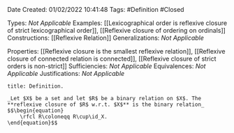 <br />
<br />

Date Created: 01/02/2022 10:41:48
Tags: #Definition #Closed 

Types: _Not Applicable_
Examples: [[Lexicographical order is reflexive closure of strict lexicographical order]], [[Reflexive closure of ordering on ordinals]]
Constructions: [[Reflexive Relation]]
Generalizations: _Not Applicable_

Properties: [[Reflexive closure is the smallest reflexive relation]], [[Reflexive closure of connected relation is connected]], [[Reflexive closure of strict orders is non-strict]]
Sufficiencies: _Not Applicable_
Equivalences: _Not Applicable_
Justifications: _Not Applicable_

``` ad-Definition
title: Definition.

_Let $X$ be a set and let $R$ be a binary relation on $X$. The **reflexive closure of $R$ w.r.t. $X$** is the binary relation_
$$\begin{equation}
    \rfcl R\coloneqq R\cup\id_X.
\end{equation}$$

```
